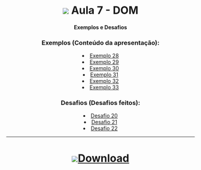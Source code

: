 <h1 align="center">
    <img src="https://img.icons8.com/ios-filled/32/343a40/javascript.png"> Aula 7 - DOM 
</h1>

<div align="center">

#### Exemplos e Desafios


### Exemplos (Conteúdo da apresentação):
<div>
    <li><a href="https://renansn.github.io/Aulas-de-JavaScript/7%20-%20DOM/Conte%C3%BAdo%20apresenta%C3%A7%C3%A3o/Ex28.html">Exemplo 28</a></li>
    <li><a href="https://renansn.github.io/Aulas-de-JavaScript/7%20-%20DOM/Conte%C3%BAdo%20apresenta%C3%A7%C3%A3o/Ex29.html">Exemplo 29</a></li>
    <li><a href="https://renansn.github.io/Aulas-de-JavaScript/7%20-%20DOM/Conte%C3%BAdo%20apresenta%C3%A7%C3%A3o/Ex30.html">Exemplo 30</a></li>
    <li><a href="https://renansn.github.io/Aulas-de-JavaScript/7%20-%20DOM/Conte%C3%BAdo%20apresenta%C3%A7%C3%A3o/Ex31.html">Exemplo 31</a></li>
    <li><a href="https://renansn.github.io/Aulas-de-JavaScript/7%20-%20DOM/Conte%C3%BAdo%20apresenta%C3%A7%C3%A3o/Ex32.html">Exemplo 32</a></li>
    <li><a href="https://renansn.github.io/Aulas-de-JavaScript/7%20-%20DOM/Conte%C3%BAdo%20apresenta%C3%A7%C3%A3o/Ex33.html">Exemplo 33</a></li>
</div>


### Desafios (Desafios feitos):
<div>
    <li><a href="https://renansn.github.io/Aulas-de-JavaScript/7%20-%20DOM/Desafios%20feitos/Desafio20.html">Desafio 20</a></li>
    <li><a href="https://renansn.github.io/Aulas-de-JavaScript/7%20-%20DOM/Desafios%20feitos/Desafio21.html">Desafio 21</a></li>
    <li><a href="https://renansn.github.io/Aulas-de-JavaScript/7%20-%20DOM/Desafios%20feitos/Desafio22.html">Desafio 22</a></li>
</div>


<div>

<hr>

<h1 align="center">
    <a href="https://github.com/RenanSN/Aulas-de-JavaScript/releases/download/Aula-7/7.-.DOM.rar"><img src="https://img.icons8.com/wired/34/000000/downloads-folder.png">Download</a>  
</h1>
